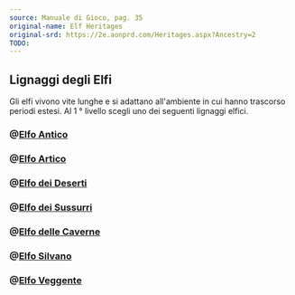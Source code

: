 ```yaml
---
source: Manuale di Gioco, pag. 35
original-name: Elf Heritages
original-srd: https://2e.aonprd.com/Heritages.aspx?Ancestry=2
TODO:
---
```


## Lignaggi degli Elfi

Gli elfi vivono vite lunghe e si adattano all'ambiente in cui hanno trascorso
periodi estesi. Al 1 ° livello scegli uno dei seguenti lignaggi elfici.

### @[Elfo Antico](/stirpi/elfo/lignaggi/elfo-antico)

### @[Elfo Artico](/stirpi/elfo/lignaggi/elfo-artico)

### @[Elfo dei Deserti](/stirpi/elfo/lignaggi/elfo-dei-deserti)

### @[Elfo dei Sussurri](/stirpi/elfo/lignaggi/elfo-dei-sussurri)

### @[Elfo delle Caverne](/stirpi/elfo/lignaggi/elfo-delle-caverne)

### @[Elfo Silvano](/stirpi/elfo/lignaggi/elfo-silvano)

### @[Elfo Veggente](/stirpi/elfo/lignaggi/elfo-veggente)
